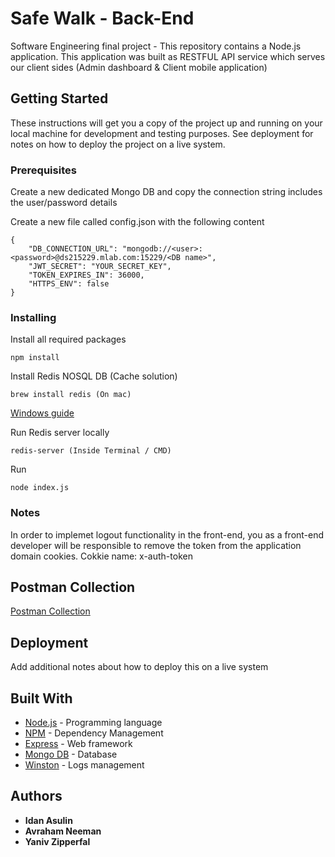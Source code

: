 # Safe Walk - Back-End

Software Engineering final project - This repository contains a Node.js application. This application was built as RESTFUL API service which serves our client sides (Admin dashboard & Client mobile application) 

## Getting Started

These instructions will get you a copy of the project up and running on your local machine for development and testing purposes. See deployment for notes on how to deploy the project on a live system.

### Prerequisites

Create a new dedicated Mongo DB and copy the connection string includes the user/password details

Create a new file called config.json with the following content

```
{
    "DB_CONNECTION_URL": "mongodb://<user>:<password>@ds215229.mlab.com:15229/<DB name>",
    "JWT_SECRET": "YOUR_SECRET_KEY",
    "TOKEN_EXPIRES_IN": 36000,
    "HTTPS_ENV": false
}
```

### Installing

Install all required packages

```
npm install
```

Install Redis NOSQL DB (Cache solution)

```
brew install redis (On mac)
```
[Windows guide](https://redislabs.com/blog/redis-on-windows-8-1-and-previous-versions)

Run Redis server locally

```
redis-server (Inside Terminal / CMD)
```

Run

```
node index.js
```

### Notes

In order to implemet logout functionality in the front-end, you as a front-end developer will be responsible to remove the token from the application domain cookies. Cokkie name: x-auth-token

## Postman Collection

[Postman Collection](https://documenter.getpostman.com/view/5659041/SWTHbF9Z?version=latest)

## Deployment

Add additional notes about how to deploy this on a live system

## Built With

* [Node.js](http://www.dropwizard.io/1.0.2/docs/) - Programming language
* [NPM](https://www.npmjs.com/) - Dependency Management
* [Express](https://expressjs.com/) - Web framework
* [Mongo DB](https://www.mongodb.com/) - Database
* [Winston](https://github.com/winstonjs/winston) - Logs management

## Authors

* **Idan Asulin**
* **Avraham Neeman**
* **Yaniv Zipperfal**